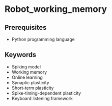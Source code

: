 # Robot_working_memory

## Prerequisites
* Python programming language

## Keywords
* Spiking model
* Working memory
* Online learning
* Synaptic plasticity
* Short-term plasticity
* Spike-timing-dependent plasticity
* Keyboard listening framework
